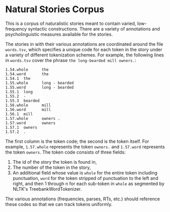 # Natural Stories Corpus

This is a corpus of naturalistic stories meant to contain varied, low-frequency syntactic constructions.
There are a variety of annotations and psycholinguistic measures available for the stories.

The stories in with their various annotations are coordinated around the file `words.tsv`, which specifies a unique code for each token in the story under a variety of different tokenization schemes.
For example, the following lines in `words.tsv` cover the phrase `the long-bearded mill owners.`:

```
1.54.whole      the
1.54.word       the
1.54.1  the
1.55.whole      long - bearded
1.55.word       long - bearded
1.55.1  long
1.55.2  -
1.55.3  bearded
1.56.whole      mill
1.56.word       mill
1.56.1  mill
1.57.whole      owners .
1.57.word       owners
1.57.1  owners
1.57.2  .
```

The first column is the token code; the second is the token itself. For example, `1.57.whole` represents the token `owners.` and `1.57.word` represents the token `owners`.
The token code consists of three fields:

1. The id of the story the token is found in,
2. The number of the token in the story,
3. An additional field whose value is `whole` for the entire token including punctuation, `word` for the token stripped of punctuation to the left and right, and then 1 through n for each sub-token in `whole` as segmented by NLTK's TreebankWordTokenizer.

The various annotations (frequencies, parses, RTs, etc.) should reference these codes so that we can track tokens uniformly.

